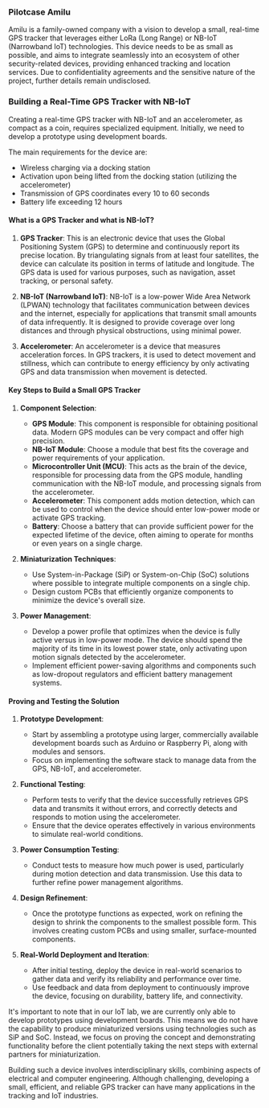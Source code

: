 ### Pilotcase Amilu

Amilu is a family-owned company with a vision to develop a small, real-time GPS tracker that leverages either LoRa (Long Range) or NB-IoT (Narrowband IoT) technologies. 
This device needs to be as small as possible, and aims to integrate seamlessly into an ecosystem of other security-related devices, providing enhanced tracking and location services. 
Due to confidentiality agreements and the sensitive nature of the project, further details remain undisclosed.

### Building a Real-Time GPS Tracker with NB-IoT

Creating a real-time GPS tracker with NB-IoT and an accelerometer, as compact as a coin, requires specialized equipment. Initially, we need to develop a prototype using development boards.

The main requirements for the device are:
* Wireless charging via a docking station
* Activation upon being lifted from the docking station (utilizing the accelerometer)
* Transmission of GPS coordinates every 10 to 60 seconds
* Battery life exceeding 12 hours

#### What is a GPS Tracker and what is NB-IoT?

1. **GPS Tracker**: This is an electronic device that uses the Global Positioning System (GPS) to determine and continuously report its precise location. By triangulating signals from at least four satellites, the device can calculate its position in terms of latitude and longitude. The GPS data is used for various purposes, such as navigation, asset tracking, or personal safety.

2. **NB-IoT (Narrowband IoT)**: NB-IoT is a low-power Wide Area Network (LPWAN) technology that facilitates communication between devices and the internet, especially for applications that transmit small amounts of data infrequently. It is designed to provide coverage over long distances and through physical obstructions, using minimal power.

3. **Accelerometer**: An accelerometer is a device that measures acceleration forces. In GPS trackers, it is used to detect movement and stillness, which can contribute to energy efficiency by only activating GPS and data transmission when movement is detected.

#### Key Steps to Build a Small GPS Tracker

1. **Component Selection**:
   - **GPS Module**: This component is responsible for obtaining positional data. Modern GPS modules can be very compact and offer high precision.
   - **NB-IoT Module**: Choose a module that best fits the coverage and power requirements of your application.
   - **Microcontroller Unit (MCU)**: This acts as the brain of the device, responsible for processing data from the GPS module, handling communication with the NB-IoT module, and processing signals from the accelerometer.
   - **Accelerometer**: This component adds motion detection, which can be used to control when the device should enter low-power mode or activate GPS tracking.
   - **Battery**: Choose a battery that can provide sufficient power for the expected lifetime of the device, often aiming to operate for months or even years on a single charge.

2. **Miniaturization Techniques**:
   - Use System-in-Package (SiP) or System-on-Chip (SoC) solutions where possible to integrate multiple components on a single chip.
   - Design custom PCBs that efficiently organize components to minimize the device's overall size.

3. **Power Management**:
   - Develop a power profile that optimizes when the device is fully active versus in low-power mode. The device should spend the majority of its time in its lowest power state, only activating upon motion signals detected by the accelerometer.
   - Implement efficient power-saving algorithms and components such as low-dropout regulators and efficient battery management systems.

#### Proving and Testing the Solution

1. **Prototype Development**:
   - Start by assembling a prototype using larger, commercially available development boards such as Arduino or Raspberry Pi, along with modules and sensors.
   - Focus on implementing the software stack to manage data from the GPS, NB-IoT, and accelerometer.

2. **Functional Testing**:
   - Perform tests to verify that the device successfully retrieves GPS data and transmits it without errors, and correctly detects and responds to motion using the accelerometer.
   - Ensure that the device operates effectively in various environments to simulate real-world conditions.

3. **Power Consumption Testing**:
   - Conduct tests to measure how much power is used, particularly during motion detection and data transmission. Use this data to further refine power management algorithms.

4. **Design Refinement**:
   - Once the prototype functions as expected, work on refining the design to shrink the components to the smallest possible form. This involves creating custom PCBs and using smaller, surface-mounted components.

5. **Real-World Deployment and Iteration**:
   - After initial testing, deploy the device in real-world scenarios to gather data and verify its reliability and performance over time.
   - Use feedback and data from deployment to continuously improve the device, focusing on durability, battery life, and connectivity.

It's important to note that in our IoT lab, we are currently only able to develop prototypes using development boards. This means we do not have the capability to produce miniaturized versions using technologies such as SiP and SoC. 
Instead, we focus on proving the concept and demonstrating functionality before the client potentially taking the next steps with external partners for miniaturization.

Building such a device involves interdisciplinary skills, combining aspects of electrical and computer engineering. Although challenging, developing a small, efficient, and reliable GPS tracker can have many applications in the tracking and IoT industries.
